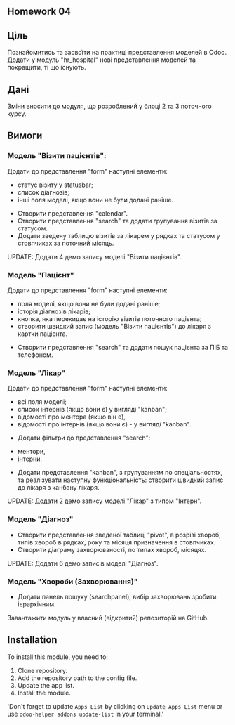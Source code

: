 
Homework 04
-----------

Ціль
-----------

Познайомитись та засвоїти на практиці представлення моделей в Odoo. Додати у модуль "hr_hospital" нові представлення моделей та покращити, ті що існують.

Дані
-----------

Зміни вносити до модуля, що розроблений у блоці 2 та 3 поточного курсу.

Вимоги
-----------

### Модель "Візити пацієнтів":
Додати до представлення "form"  наступні елементи:
- статус візиту у statusbar; 
- список діагнозів;
- інші поля моделі, якщо вони не були додані раніше.
* Створити представлення "calendar".
* Створити представлення "search" та додати групування візитів за статусом.
* Додати зведену таблицю візитів за лікарем у рядках та статусом у стовпчиках за поточний місяць.

UPDATE: Додати 4 демо запису моделі "Візити пацієнтів". 

### Модель "Пацієнт"
Додати до представлення "form" наступні елементи:
- поля моделі, якщо вони не були додані раніше;
- історія діагнозів лікарів;
- кнопка, яка перекидає на історію візитів поточного пацієнта; 
- cтворити швидкий запис (модель "Візити пацієнтів") до лікаря з картки пацієнта.

* Створити представлення "search" та додати пошук пацієнта за ПІБ та телефоном.
### Модель "Лікар"
Додати до представлення "form" наступні елементи:
- всі поля моделі;
- список інтернів (якщо вони є) у вигляді "kanban";
- відомості про ментора (якщо він є),
- відомості про інтернів (якщо вони є) - у вигляді "kanban".

* Додати фільтри до представлення "search": 
- ментори, 
- інтерни.
* Додати представлення "kanban", з групуванням по спеціальностях, та реалізувати наступну функціональність:
cтворити швидкий запис до лікаря з канбану лікаря.

UPDATE: Додати 2 демо запису моделі "Лікар" з типом "Інтерн". 

### Модель "Діагноз"
- Створити представлення зведеної таблиці "pivot", в розрізі хвороб, типів хвороб в рядках, року та місяця призначення в стовпчиках.
- Створити діаграму захворюваності, по типах хвороб, місяцях.

 UPDATE: Додати 6 демо записів моделі "Діагноз". 

### Модель "Хвороби (Захворювання)"
- Додати панель пошуку (searchpanel), вибір захворювань зробити ієрархічним.

Завантажити модуль у власний (відкритий) репозиторій на GitHub.


Installation
-----------
To install this module, you need to:
1. Clone repository.
2. Add the repository path to the config file.
3. Update the app list.
4. Install the module.

'Don't forget to update `Apps List` by clicking on `Update Apps List` menu or use ` odoo-helper addons update-list
` in your terminal.'
